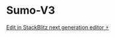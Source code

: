# Sumo-V3

[Edit in StackBlitz next generation editor ⚡️](https://stackblitz.com/~/github.com/zadokdaniel/Sumo-V3)